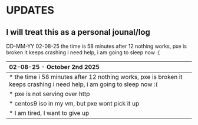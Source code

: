 # UPDATES
## I will treat this as a personal jounal/log

DD-MM-YY
02-08-25
the time is 58 minutes after 12 nothing works, pxe is broken it keeps crashing i need help, i am going to sleep now :(

| 02-08-25 - October 2nd 2025 |
| :---------------- | 
| * the time i 58 minutes after 12 nothing works, pxe is broken it keeps crashing i need help, i am going to sleep now :( |
| * pxe is not serving over http |
| * centos9 iso in my vm, but pxe wont pick it up |
| * I am tired, I want to give up |

